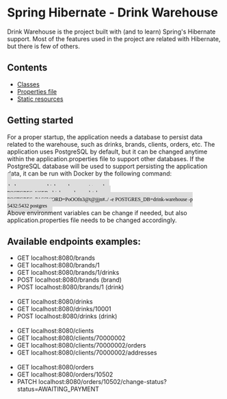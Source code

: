 # Spring Hibernate - Drink Warehouse
Drink Warehouse is the project built with (and to learn) Spring's Hibernate support. Most of the features used
in the project are related with Hibernate, but there is few of others.

## Contents
* [Classes](https://github.com/mWasyluk/spring-hibernate_drink-warehouse/tree/main/src/main/java/com/example/hibernatetest)
* [Properties file](https://github.com/mWasyluk/spring-hibernate_drink-warehouse/blob/main/src/main/resources/application.properties)
* [Static resources](https://github.com/mWasyluk/spring-hibernate_drink-warehouse/tree/main/src/main/resources/static)


## Getting started
For a proper startup, the application needs a database to persist data related to the warehouse, such as drinks, brands, clients, orders, etc.
The application uses PostgreSQL by default, but it can be changed anytime within the application.properties file to support other databases.
If the PostgreSQL database will be used to support persisting the application data, it can be run with Docker by the following command:
<br><code style="background-color: #ddd; color: black; border-radius:3px; padding: 10px; word-break: break-all; font-family:'Consolas';">
docker run --name drink-warehouse-postgres -d -e POSTGRES_USER=drink_warehouse-database -e POSTGRES_PASSWORD=PoOOfn3@t@jjjn#../ -e POSTGRES_DB=drink-warehouse -p 5432:5432 postgres
</code></br>
Above environment variables can be change if needed, but also application.properties file needs to be changed accordingly.
 

## Available endpoints examples:
* GET localhost:8080/brands
* GET localhost:8080/brands/1
* GET localhost:8080/brands/1/drinks
* POST localhost:8080/brands (brand)
* POST localhost:8080/brands/1 (drink)
<br></br>
* GET localhost:8080/drinks
* GET localhost:8080/drinks/10001
* POST localhost:8080/drinks (drink)
<br></br>
* GET localhost:8080/clients
* GET localhost:8080/clients/70000002
* GET localhost:8080/clients/70000002/orders
* GET localhost:8080/clients/70000002/addresses
<br></br>
* GET localhost:8080/orders
* GET localhost:8080/orders/10502
* PATCH localhost:8080/orders/10502/change-status?status=AWAITING_PAYMENT
